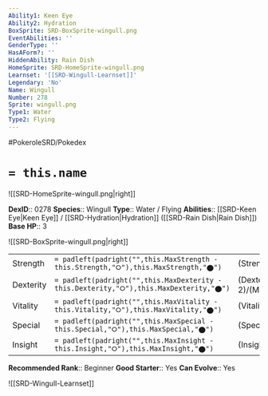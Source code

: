 ```yaml
---
Ability1: Keen Eye
Ability2: Hydration
BoxSprite: SRD-BoxSprite-wingull.png
EventAbilities: ''
GenderType: ''
HasAForm?: ''
HiddenAbility: Rain Dish
HomeSprite: SRD-HomeSprite-wingull.png
Learnset: '[[SRD-Wingull-Learnset]]'
Legendary: 'No'
Name: Wingull
Number: 278
Sprite: wingull.png
Type1: Water
Type2: Flying
---
```


#PokeroleSRD/Pokedex

# `= this.name`

![[SRD-HomeSprite-wingull.png|right]]

**DexID**:: 0278
**Species**:: Wingull
**Type**:: Water / Flying
**Abilities**:: [[SRD-Keen Eye|Keen Eye]] / [[SRD-Hydration|Hydration]] ([[SRD-Rain Dish|Rain Dish]])
**Base HP**:: 3

![[SRD-BoxSprite-wingull.png|right]]

|           |                                                                                        |                                          |
| --------- | -------------------------------------------------------------------------------------- | ---------------------------------------- |
| Strength  | `= padleft(padright("",this.MaxStrength - this.Strength,"⭘"),this.MaxStrength,"⬤")`    | (Strength::1)/(MaxStrength::3)   |
| Dexterity | `= padleft(padright("",this.MaxDexterity - this.Dexterity,"⭘"),this.MaxDexterity,"⬤")` | (Dexterity:: 2)/(MaxDexterity::5) |
| Vitality  | `= padleft(padright("",this.MaxVitality - this.Vitality,"⭘"),this.MaxVitality,"⬤")`    | (Vitality::1)/(MaxVitality::3)   |
| Special   | `= padleft(padright("",this.MaxSpecial - this.Special,"⭘"),this.MaxSpecial,"⬤")`       | (Special::2)/(MaxSpecial::4)     |
| Insight   | `= padleft(padright("",this.MaxInsight - this.Insight,"⭘"),this.MaxInsight,"⬤")`       | (Insight::1)/(MaxInsight::3)     |

**Recommended Rank**:: Beginner
**Good Starter**:: Yes
**Can Evolve**:: Yes

![[SRD-Wingull-Learnset]]